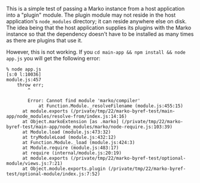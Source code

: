 This is a simple test of passing a Marko instance from a host application
into a "plugin" module. The plugin module may not reside in the host application's
`node_modules` directory; it can reside anywhere else on disk. The idea being that
the host application supplies its plugins with the Marko instance so that the dependency
doesn't have to be installed as many times as there are plugins that use it.

However, this is not working. If you `cd main-app && npm install && node app.js` you will
get the following error:

```
% node app.js                                                                                                         [s:0 l:10036]
module.js:457
    throw err;
        ^

        Error: Cannot find module 'marko/compiler'
            at Function.Module._resolveFilename (module.js:455:15)
      at module.exports (/private/tmp/22/marko-byref-test/main-app/node_modules/resolve-from/index.js:14:16)
      at Object.markoExtension [as .marko] (/private/tmp/22/marko-byref-test/main-app/node_modules/marko/node-require.js:103:39)
      at Module.load (module.js:473:32)
      at tryModuleLoad (module.js:432:12)
      at Function.Module._load (module.js:424:3)
      at Module.require (module.js:483:17)
      at require (internal/module.js:20:19)
      at module.exports (/private/tmp/22/marko-byref-test/optional-module/views.js:7:21)
      at Object.module.exports.plugin (/private/tmp/22/marko-byref-test/optional-module/index.js:7:52)
```
